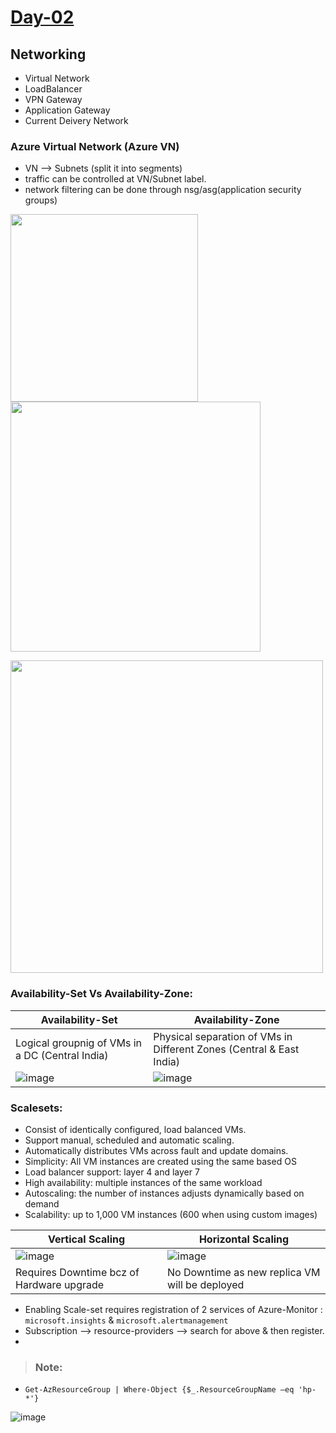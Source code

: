 
# [Day-02]()

## Networking
 * Virtual Network
 * LoadBalancer
 * VPN Gateway
 * Application Gateway
 * Current Deivery Network

### Azure Virtual Network (Azure VN)
* VN  --> Subnets (split it into segments)
* traffic can be controlled at VN/Subnet label.
* network filtering can be done through nsg/asg(application security groups)

<img src="https://user-images.githubusercontent.com/24938159/116216134-eb879980-a765-11eb-9009-eb0083c59718.png" width="300">    <img src="https://user-images.githubusercontent.com/24938159/116222644-694ea380-a76c-11eb-9ee2-83997fab3cee.png"  width="400">

<img src="https://user-images.githubusercontent.com/24938159/116223629-57213500-a76d-11eb-89b4-041f56332d8e.png" width="500">


### Availability-Set Vs Availability-Zone:

|Availability-Set|Availability-Zone|
|----------------|-----------------|
|Logical groupnig of VMs in a DC (Central India)| Physical separation of VMs in Different Zones (Central & East India)|
|![image](https://user-images.githubusercontent.com/24938159/113497618-6ffa4a00-9523-11eb-8fb0-8ea171c9b252.png)| ![image](https://user-images.githubusercontent.com/24938159/113497590-27db2780-9523-11eb-8a5b-082dde44f6e0.png)|

### Scalesets: 

* Consist of identically configured, load balanced VMs.
* Support manual, scheduled and automatic scaling.
* Automatically distributes VMs across fault and update domains.
* Simplicity: All VM instances are created using the same based OS
* Load balancer support: layer 4 and layer 7
* High availability: multiple instances of the same workload
* Autoscaling: the number of instances adjusts dynamically based on demand
* Scalability: up to 1,000 VM instances (600 when using custom images)


| Vertical Scaling  | Horizontal Scaling |
|------------|------------------|
|![image](https://user-images.githubusercontent.com/24938159/113602336-1c414b00-9660-11eb-843e-ec628c0603da.png)| ![image](https://user-images.githubusercontent.com/24938159/113602419-34b16580-9660-11eb-9935-6055f564519a.png)|
| Requires Downtime bcz of Hardware upgrade | No Downtime as new replica VM will be deployed|

* Enabling Scale-set requires registration of 2 services of Azure-Monitor : `microsoft.insights` & `microsoft.alertmanagement`
* Subscription --> resource-providers --> search for above & then register. 
* 

> ### Note:
* `Get-AzResourceGroup | Where-Object {$_.ResourceGroupName –eq 'hp-*'}`

![image](https://user-images.githubusercontent.com/24938159/113497400-68d23c80-9521-11eb-8027-5bde83755cce.png)

